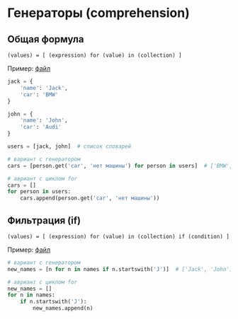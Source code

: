 # Генераторы (comprehension)

## Общая формула

`(values) = [ (expression) for (value) in (collection) ]`

Пример: [файл](list_comprehension.py)
``` Python 3
jack = {
    'name': 'Jack',
    'car': 'BMW'
}

john = {
    'name': 'John',
    'car': 'Audi'
}

users = [jack, john]  # список словарей

# вариант с генератором
cars = [person.get('car', 'нет машины') for person in users]  # ['BMW', 'Audi']

# авриант с циклом for
cars = []
for person in users:
    cars.append(person.get('car', 'нет машины'))
```

## Фильтрация (if)

`(values) = [ (expression) for (value) in (collection) if (condition) ]`

Пример: [файл](list_comprehension.py)
``` Python 3
# вариант с генератором
new_names = [n for n in names if n.startswith('J')]  # ['Jack', 'John']

# авриант с циклом for
new_names = []
for n in names:
    if n.startswith('J'):
        new_names.append(n)
```